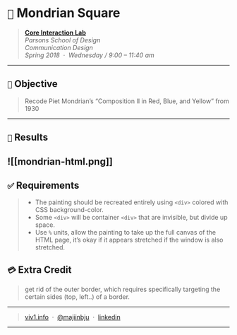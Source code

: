 # `📖` Mondrian Square
> **[Core Interaction Lab](https://github.com/majiinbju/core-interaction-2017)**<br>
> *Parsons School of Design<br>
> Communication Design<br>
> Spring 2018 &nbsp;&middot;&nbsp;
> Wednesday / 9:00 – 11:40 am*
> 
---
## `🎯` Objective
> Recode Piet Mondrian’s “Composition II in Red, Blue, and Yellow” from 1930
---
## `🧪` Results
![[mondrian-html.png]]
---
## `✅` Requirements
> - The painting should be recreated entirely using `<div>` colored with CSS background-color.
> - Some `<div>` will be container `<div>` that are invisible, but divide up space.
> - Use `%` units, allow the painting to take up the full canvas of the HTML page, it’s okay if it appears stretched if the window is also stretched.
## `💳` Extra Credit<br>
> get rid of the outer border, which requires specifically targeting the certain sides (top, left..) of a border. 
---
> [viv1.info](https://www.bajju.info) &nbsp;&middot;&nbsp;
> [@majiinbju](https://github.com/majiinbju) &nbsp;&middot;&nbsp;
> [linkedin](https://www.linkedin.com/in/vivek-bajaj/)
---
